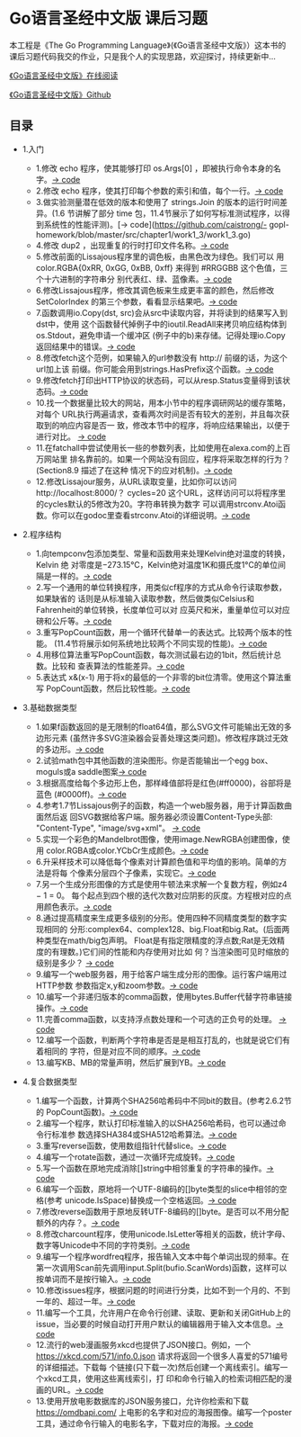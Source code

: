 # Go语言圣经中文版 课后习题

本工程是《The Go Programming Language》(《Go语言圣经中文版》）这本书的课后习题代码我交的作业，只是我个人的实现思路，欢迎探讨，持续更新中...

[《Go语言圣经中文版》在线阅读](https://docs.hacknode.org/gopl-zh/)

[《Go语言圣经中文版》Github](https://github.com/golang-china/gopl-zh)

## 目录

- 1.入门
   - 1.修改 echo 程序，使其能够打印 os.Args[0] ，即被执行命令本身的名字。[-> code](https://github.com/caistrong/gopl-homework/blob/master/src/chapter1/work1_1/work1_1.go)
   - 2.修改 echo 程序，使其打印每个参数的索引和值，每个一行。[-> code](https://github.com/caistrong/gopl-homework/blob/master/src/chapter1/work1_2/work1_2.go)
   - 3.做实验测量潜在低效的版本和使用了 strings.Join 的版本的运行时间差异。(1.6 节讲解了部分 time 包，11.4节展示了如何写标准测试程序，以得到系统性的性能评测)。[-> code](https://github.com/caistrong/- gopl-homework/blob/master/src/chapter1/work1_3/work1_3.go)
   - 4.修改 dup2 ，出现重复的行时打印文件名称。[-> code](https://github.com/caistrong/gopl-homework/blob/master/src/chapter1/work1_4/work1_4.go)
   - 5.修改前面的Lissajous程序里的调色板，由黑色改为绿色。我们可以
用 color.RGBA{0xRR, 0xGG, 0xBB, 0xff} 来得到 #RRGGBB 这个色值，三个十六进制的字符串分 别代表红、绿、蓝像素。[-> code](https://github.com/caistrong/gopl-homework/blob/master/src/chapter1/work1_5/work1_5.go)
   - 6.修改Lissajous程序，修改其调色板来生成更丰富的颜色，然后修改SetColorIndex
的第三个参数，看看显示结果吧。[-> code](https://github.com/caistrong/gopl-homework/blob/master/src/chapter1/work1_6/work1_6.go)
   - 7.函数调用io.Copy(dst, src)会从src中读取内容，并将读到的结果写入到dst中，使用 这个函数替代掉例子中的ioutil.ReadAll来拷贝响应结构体到os.Stdout，避免申请一个缓冲区 (例子中的b)来存储。记得处理io.Copy返回结果中的错误。[-> code](https://github.com/caistrong/gopl-homework/blob/master/src/chapter1/work1_7/work1_7.go)
   - 8.修改fetch这个范例，如果输入的url参数没有 http:// 前缀的话，为这个url加上该 前缀。你可能会用到strings.HasPrefix这个函数。[-> code](https://github.com/caistrong/gopl-homework/blob/master/src/chapter1/work1_8/work1_8.go)
   - 9.修改fetch打印出HTTP协议的状态码，可以从resp.Status变量得到该状态码。[-> code](https://github.com/caistrong/gopl-homework/blob/master/src/chapter1/work1_9/work1_9.go)
   - 10.找一个数据量比较大的网站，用本小节中的程序调研网站的缓存策略，对每个 URL执行两遍请求，查看两次时间是否有较大的差别，并且每次获取到的响应内容是否一 致，修改本节中的程序，将响应结果输出，以便于进行对比。
[-> code](https://github.com/caistrong/gopl-homework/blob/master/src/chapter1/work1_10/work1_10.go)
   - 11.在fatchall中尝试使用长一些的参数列表，比如使用在alexa.com的上百万网站里 排名靠前的。如果一个网站没有回应，程序将采取怎样的行为？(Section8.9 描述了在这种 情况下的应对机制)。[-> code](https://github.com/caistrong/gopl-homework/blob/master/src/chapter1/work1_11/work1_11.go)
   - 12.修改Lissajour服务，从URL读取变量，比如你可以访问 http://localhost:8000/？ cycles=20 这个URL，这样访问可以将程序里的cycles默认的5修改为20。字符串转换为数字 可以调用strconv.Atoi函数。你可以在godoc里查看strconv.Atoi的详细说明。[-> code](https://github.com/caistrong/gopl-homework/blob/master/src/chapter1/work1_12/work1_12.go)
   
- 2.程序结构
   - 1.向tempconv包添加类型、常量和函数用来处理Kelvin绝对温度的转换，Kelvin 绝 对零度是−273.15°C，Kelvin绝对温度1K和摄氏度1°C的单位间隔是一样的。[-> code](https://github.com/caistrong/gopl-homework/blob/master/src/chapter2/work2_1/work2_1.go)
   - 2.写一个通用的单位转换程序，用类似cf程序的方式从命令行读取参数，如果缺省的 话则是从标准输入读取参数，然后做类似Celsius和Fahrenheit的单位转换，长度单位可以对 应英尺和米，重量单位可以对应磅和公斤等。[-> code](https://github.com/caistrong/gopl-homework/blob/master/src/chapter2/work2_2/work2_2.go)
   - 3.重写PopCount函数，用一个循环代替单一的表达式。比较两个版本的性能。
(11.4节将展示如何系统地比较两个不同实现的性能)。[-> code](https://github.com/caistrong/gopl-homework/blob/master/src/chapter2/work2_3/work2_3.go)
   - 4.用移位算法重写PopCount函数，每次测试最右边的1bit，然后统计总数。比较和
查表算法的性能差异。[-> code](https://github.com/caistrong/gopl-homework/blob/master/src/chapter2/work2_4/work2_4.go)
   - 5.表达式 x&(x-1) 用于将x的最低的一个非零的bit位清零。使用这个算法重写
PopCount函数，然后比较性能。[-> code](https://github.com/caistrong/gopl-homework/blob/master/src/chapter2/work2_5/work2_5.go)
- 3.基础数据类型
   - 1.如果f函数返回的是无限制的float64值，那么SVG文件可能输出无效的多边形元素 (虽然许多SVG渲染器会妥善处理这类问题)。修改程序跳过无效的多边形。[-> code](https://github.com/caistrong/gopl-homework/blob/master/src/chapter3/work3_1/work3_1.go)
   - 2.试验math包中其他函数的渲染图形。你是否能输出一个egg box、moguls或a saddle图案[-> code](https://github.com/caistrong/gopl-homework/blob/master/src/chapter3/work3_2/work3_2.go)
   - 3.根据高度给每个多边形上色，那样峰值部将是红色(#ff0000)，谷部将是蓝色 (#0000ff)。[-> code](https://github.com/caistrong/gopl-homework/blob/master/src/chapter3/work3_3/work3_3.go)
   - 4.参考1.7节Lissajous例子的函数，构造一个web服务器，用于计算函数曲面然后返 回SVG数据给客户端。服务器必须设置Content-Type头部: "Content-Type", "image/svg+xml"。
[-> code](https://github.com/caistrong/gopl-homework/blob/master/src/chapter3/work3_4/work3_4.go)
   - 5.实现一个彩色的Mandelbrot图像，使用image.NewRGBA创建图像，使用 color.RGBA或color.YCbCr生成颜色。[-> code](https://github.com/caistrong/gopl-homework/blob/master/src/chapter3/work3_5/work3_5.go)
   - 6.升采样技术可以降低每个像素对计算颜色值和平均值的影响。简单的方法是将每 个像素分层四个子像素，实现它。[-> code](https://github.com/caistrong/gopl-homework/blob/master/src/chapter3/work3_6/work3_6.go)
   - 7.另一个生成分形图像的方式是使用牛顿法来求解一个复数方程，例如z4 − 1 = 0。 每个起点到四个根的迭代次数对应阴影的灰度。方程根对应的点用颜色表示。[-> code](https://github.com/caistrong/gopl-homework/blob/master/src/chapter3/work3_7/work3_7.go)
   - 8.通过提高精度来生成更多级别的分形。使用四种不同精度类型的数字实现相同的 分形:complex64、complex128、big.Float和big.Rat。(后面两种类型在math/big包声明。 Float是有指定限精度的浮点数;Rat是无效精度的有理数。)它们间的性能和内存使用对比如 何？当渲染图可见时缩放的级别是多少？
[-> code](https://github.com/caistrong/gopl-homework/blob/master/src/chapter3/work3_8/work3_8.go)
   - 9.编写一个web服务器，用于给客户端生成分形的图像。运行客户端用过HTTP参数 参数指定x,y和zoom参数。[-> code](https://github.com/caistrong/gopl-homework/blob/master/src/chapter3/work3_9/work3_9.go)
   - 10.编写一个非递归版本的comma函数，使用bytes.Buffer代替字符串链接操作。[-> code](https://github.com/caistrong/gopl-homework/blob/master/src/chapter3/work3_10/work3_10.go)
   - 11.完善comma函数，以支持浮点数处理和一个可选的正负号的处理。
[-> code](https://github.com/caistrong/gopl-homework/blob/master/src/chapter3/work3_11/work3_11.go)
   - 12.编写一个函数，判断两个字符串是否是是相互打乱的，也就是说它们有着相同的 字符，但是对应不同的顺序。[-> code](https://github.com/caistrong/gopl-homework/blob/master/src/chapter3/work3_12/work3_12.go)
   - 13.编写KB、MB的常量声明，然后扩展到YB。[-> code](https://github.com/caistrong/gopl-homework/blob/master/src/chapter3/work3_13/work3_13.go)
- 4.复合数据类型
   - 1.编写一个函数，计算两个SHA256哈希码中不同bit的数目。(参考2.6.2节的
PopCount函数)。[-> code](https://github.com/caistrong/gopl-homework/blob/master/src/chapter4/work4_1/work4_1.go)
   - 2.编写一个程序，默认打印标准输入的以SHA256哈希码，也可以通过命令行标准参
数选择SHA384或SHA512哈希算法。[-> code](https://github.com/caistrong/gopl-homework/blob/master/src/chapter4/work4_2/work4_2.go)
   - 3.重写reverse函数，使用数组指针代替slice。[-> code](https://github.com/caistrong/gopl-homework/blob/master/src/chapter4/work4_3/work4_3.go)
   - 4.编写一个rotate函数，通过一次循环完成旋转。[-> code](https://github.com/caistrong/gopl-homework/blob/master/src/chapter4/work4_4/work4_4.go)
   - 5.写一个函数在原地完成消除[]string中相邻重复的字符串的操作。[-> code](https://github.com/caistrong/gopl-homework/blob/master/src/chapter4/work4_5/work4_5.go)
   - 6.编写一个函数，原地将一个UTF-8编码的[]byte类型的slice中相邻的空格(参考 unicode.IsSpace)替换成一个空格返回。[-> code](https://github.com/caistrong/gopl-homework/blob/master/src/chapter4/work4_6/work4_6.go)
   - 7.修改reverse函数用于原地反转UTF-8编码的[]byte。是否可以不用分配额外的内存？。[-> code](https://github.com/caistrong/gopl-homework/blob/master/src/chapter4/work4_7/work4_7.go)
   - 8.修改charcount程序，使用unicode.IsLetter等相关的函数，统计字母、数字等Unicode中不同的字符类别。[-> code](https://github.com/caistrong/gopl-homework/blob/master/src/chapter4/work4_8/work4_8.go)
   - 9.编写一个程序wordfreq程序，报告输入文本中每个单词出现的频率。在第一次调用Scan前先调用input.Split(bufio.ScanWords)函数，这样可以按单词而不是按行输入。[-> code](https://github.com/caistrong/gopl-homework/blob/master/src/chapter4/work4_9/work4_9.go)
   - 10.修改issues程序，根据问题的时间进行分类，比如不到一个月的、不到一年的、超过一年。[-> code](https://github.com/caistrong/gopl-homework/blob/master/src/chapter4/work4_10/work4_10.go)
   - 11.编写一个工具，允许用户在命令行创建、读取、更新和关闭GitHub上的issue，当必要的时候自动打开用户默认的编辑器用于输入文本信息。[-> code](https://github.com/caistrong/gopl-homework/blob/master/src/chapter4/work4_11/work4_11.go)
   - 12.流行的web漫画服务xkcd也提供了JSON接口。例如，一个 https://xkcd.com/571/info.0.json 请求将返回一个很多人喜爱的571编号的详细描述。下载每 个链接(只下载一次)然后创建一个离线索引。编写一个xkcd工具，使用这些离线索引，打 印和命令行输入的检索词相匹配的漫画的URL。[-> code](https://github.com/caistrong/gopl-homework/blob/master/src/chapter4/work4_12/work4_12.go)
   - 13.使用开放电影数据库的JSON服务接口，允许你检索和下载 https://omdbapi.com/ 上电影的名字和对应的海报图像。编写一个poster工具，通过命令行输入的电影名字，下载对应的海报。[-> code](https://github.com/caistrong/gopl-homework/blob/master/src/chapter4/work4_13/work4_13.go)